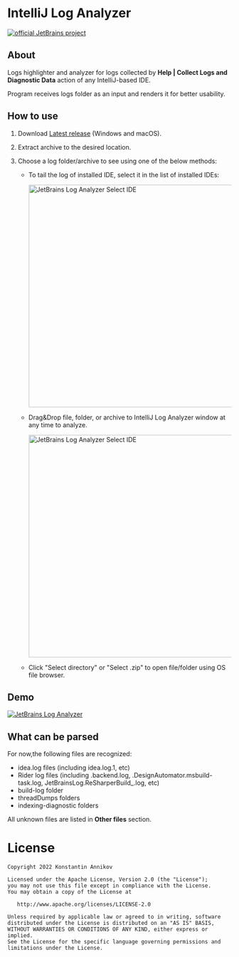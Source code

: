 # IntelliJ Log Analyzer 
[![official JetBrains project](https://jb.gg/badges/official-flat-square.svg)](https://confluence.jetbrains.com/display/ALL/JetBrains+on+GitHub)

## About

Logs highlighter and analyzer for logs collected by **Help | Collect Logs and Diagnostic Data** action of any IntelliJ-based IDE.

Program receives logs folder as an input and renders it for better usability.

## How to use
1. Download [Latest release](https://github.com/annikovk/IntelliJ-Log-Analyzer/releases/latest/) (Windows and macOS).

2. Extract archive to the desired location.
3. Choose a log folder/archive to see using one of the below methods:

    - To tail the log of installed IDE, select it in the list of installed IDEs:
    
       <img src="https://i.imgur.com/IKYYEF3.png" width="500" alt="JetBrains Log Analyzer Select IDE">
    - Drag&Drop file, folder, or archive to IntelliJ Log Analyzer window at any time to analyze.
      
      <img src="https://media.giphy.com/media/4LpM6HvPQ5mZs7pZTL/giphy.gif" width="500" alt="JetBrains Log Analyzer Select IDE">
    
    - Click "Select directory" or "Select .zip" to open file/folder using OS file browser. 
    
## Demo 

[![JetBrains Log Analyzer](https://img.youtube.com/vi/BJf6XB2KGMg/0.jpg)](https://www.youtube.com/watch?v=BJf6XB2KGMg "JetBrains Log Analyzer")


## What can be parsed

For now,the following files are recognized: 
- idea.log files (including idea.log.1, etc)
- Rider log files (including <PID>.backend.log, <PID>.DesignAutomator.msbuild-task.log, JetBrainsLog.ReSharperBuild<date>_<PID>.log, etc)
- build-log folder
- threadDumps folders
- indexing-diagnostic folders

All unknown files are listed in **Other files** section.

License
=======
    Copyright 2022 Konstantin Annikov

    Licensed under the Apache License, Version 2.0 (the "License");
    you may not use this file except in compliance with the License.
    You may obtain a copy of the License at

       http://www.apache.org/licenses/LICENSE-2.0

    Unless required by applicable law or agreed to in writing, software
    distributed under the License is distributed on an "AS IS" BASIS,
    WITHOUT WARRANTIES OR CONDITIONS OF ANY KIND, either express or implied.
    See the License for the specific language governing permissions and
    limitations under the License.
